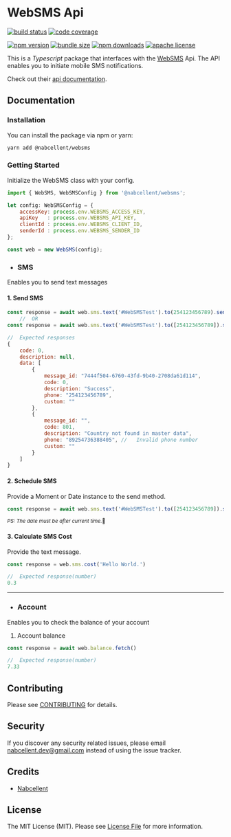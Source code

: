 # WebSMS Api

[![build status][build-badge]][build]
[![code coverage][coverage-badge]][coverage]

[![npm version][version-badge]][package]
[![bundle size][minzip-badge]][bundlephobia]
[![npm downloads][downloads-badge]][npmtrends]
[![apache license][license-badge]][license]

[build-badge]: https://img.shields.io/github/actions/workflow/status/nabcellent/websms/test.yml?branch=main&logo=github&style=flat-square
[build]: https://github.com/nabcellent/websms/actions?query=workflow%3Avalidate
[coverage-badge]: https://img.shields.io/codecov/c/github/nabcellent/websms.svg?token=RFFO0GXH7B&style=flat-square
[coverage]: https://codecov.io/gh/nabcellent/websms/
[version-badge]: https://img.shields.io/npm/v/@nabcellent/websms.svg?style=flat-square
[package]: https://www.npmjs.com/package/@nabcellent/websms
[minzip-badge]: https://img.shields.io/bundlephobia/minzip/@nabcellent/websms.svg?style=flat-square
[bundlephobia]: https://bundlephobia.com/result?p=@nabcellent/websms
[downloads-badge]: https://img.shields.io/npm/dm/@nabcellent/websms.svg?style=flat-square
[npmtrends]: https://www.npmtrends.com/nabcellent/websms
[license-badge]: https://img.shields.io/npm/l/@nabcellent/websms.svg?style=flat-square
[license]: https://github.com/nabcellent/websms/blob/main/LICENSE

This is a <i>Typescript</i> package that interfaces with the [WebSMS](https://websms.co.ke/) Api.
The API enables you to initiate mobile SMS notifications.

Check out their [api documentation](https://www.docs.onfonmedia.co.ke/).

## Documentation

### Installation

You can install the package via npm or yarn:
```bash
yarn add @nabcellent/websms
```
### Getting Started
Initialize the WebSMS class with your config.
```js
import { WebSMS, WebSMSConfig } from '@nabcellent/websms';

let config: WebSMSConfig = {
    accessKey: process.env.WEBSMS_ACCESS_KEY,
    apiKey   : process.env.WEBSMS_API_KEY,
    clientId : process.env.WEBSMS_CLIENT_ID,
    senderId : process.env.WEBSMS_SENDER_ID
};

const web = new WebSMS(config);
```

- ### SMS
Enables you to send text messages

#### 1. Send SMS
```js
const response = await web.sms.text('#WebSMSTest').to(254123456789).send()
    //  OR
const response = await web.sms.text('#WebSMSTest').to([254123456789]).send()

//  Expected responses
{
    code: 0,
    description: null,
    data: [
        {
            message_id: "7444f504-6760-43fd-9b40-2708da61d114",
            code: 0,
            description: "Success",
            phone: "254123456789",
            custom: ""
        },
        {
            message_id: "",
            code: 801,
            description: "Country not found in master data",
            phone: "89254736388405", //   Invalid phone number
            custom: ""
        }
    ]
}
```

#### 2. Schedule SMS
Provide a Moment or Date instance to the send method.
```js
const response = await web.sms.text('#WebSMSTest').to([254123456789]).send(moment().add(1, 'm'))
```
<small><i>PS: The date must be after current time.</i>🌚</small>

#### 3. Calculate SMS Cost
Provide the text message.
```js
const response = web.sms.cost('Hello World.')

//  Expected response(number)
0.3
```
---

- ### Account
Enables you to check the balance of your account

1. Account balance
```js
const response = await web.balance.fetch()

//  Expected response(number)
7.33
```
## Contributing

Please see [CONTRIBUTING](CONTRIBUTING.md) for details.

## Security

If you discover any security related issues, please email [nabcellent.dev@gmail.com](mailto:nabcellent.dev@gmail.com) instead of using the issue tracker.

## Credits

- [Nabcellent](https://github.com/Nabcellent)

[comment]: <> (- [All Contributors]&#40;../../contributors&#41;)

## License

The MIT License (MIT). Please see [License File](LICENSE.md) for more information.